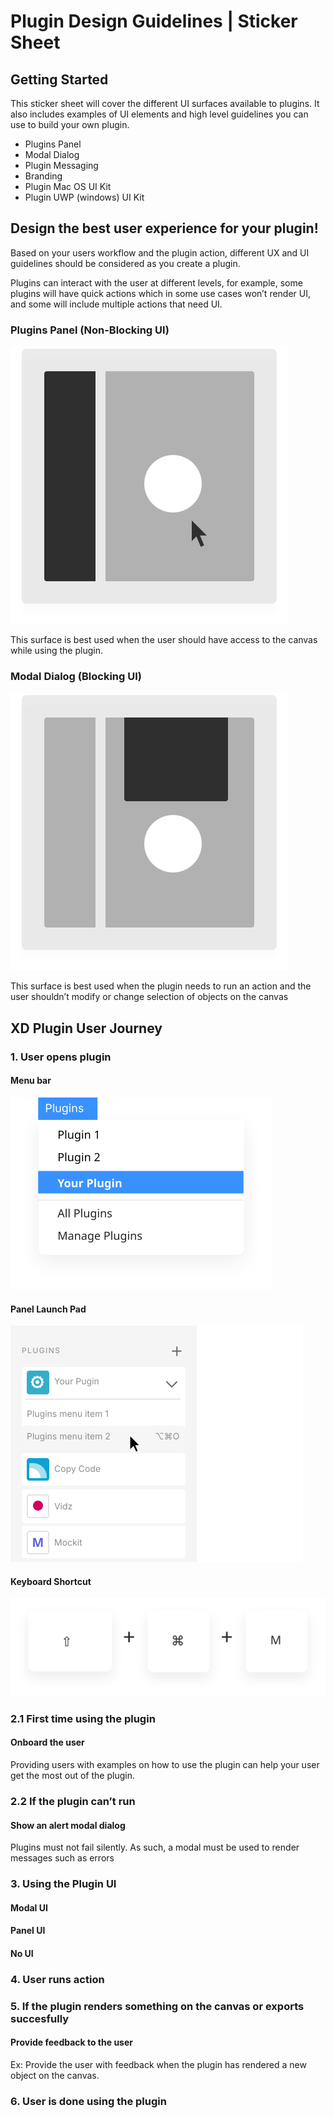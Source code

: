 # Plugin Design Guidelines  |  Sticker Sheet

## Getting Started

This sticker sheet will cover the different UI surfaces available to plugins. It also includes examples of UI elements and high level guidelines you can use to build your own plugin.

- Plugins Panel
- Modal Dialog
- Plugin Messaging
- Branding
- Plugin Mac OS UI Kit
- Plugin UWP (windows) UI Kit

## Design the best user experience for your plugin!

Based on your users workflow and the plugin action, different UX and UI guidelines should be considered as you create a plugin.

Plugins can interact with the user at different levels, for example, some plugins will have quick actions which in some use cases won’t render UI, and some will include multiple actions that need UI.

### Plugins Panel (Non-Blocking UI)

![Plugins Panel (Non-Blocking UI)](images/panel-ui.svg)

This surface is best used when the user should have access to the canvas while using the plugin.

### Modal Dialog (Blocking UI)

![Modal Dialog (Blocking UI)](images/modal-ui.svg)

This surface is best used when the plugin needs to run an action and the user shouldn’t modify or change selection of objects on the canvas

## XD Plugin User Journey

### 1. User opens plugin

#### Menu bar

![Open Plugin from Menu bar](images/open-plugin-menu.svg)

#### Panel Launch Pad

![Open Plugin from Panel](images/open-plugin-panel.svg)

#### Keyboard Shortcut

![Open Plugin from keyboard shortcut](images/open-plugin-keyboard-shortcut.svg)

### 2.1 First time using the plugin

#### Onboard the user

Providing users with examples on how to use the plugin can help your user get the most out of the plugin.

### 2.2 If the plugin can’t run

#### Show an alert modal dialog

Plugins must not fail silently. As such, a modal must be used to render messages such as errors

### 3. Using the Plugin UI

#### Modal UI

#### Panel UI

#### No UI

### 4. User runs action

### 5. If the plugin renders something on the canvas or exports succesfully

#### Provide feedback to the user

Ex: Provide the user with feedback when the plugin has rendered a new object on the canvas.

### 6. User is done using the plugin
